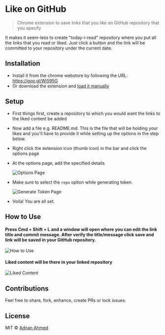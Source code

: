 # Like on GitHub
> Chrome extension to save links that you like on GitHub repository that you specify

It makes it seem-less to create "today-i-read" repository where you put all the links that you read or liked. Just click a button and the link will be committed to your repository under the current date.

## Installation

- Install it from the chrome webstore by following the URL: https://goo.gl/Wj595G
- Or download the extension and [load it manually](http://superuser.com/questions/247651/how-does-one-install-an-extension-for-chrome-browser-from-the-local-file-system/247654#247654)

## Setup

- First things first, create a repository to which you would want the links to the liked content be added
- Now add a file e.g. README.md. This is the file that will be holding your likes and you'll have to provide it while setting up the options in the step below.
- Right click the extension icon (thumb icon) in the bar and click the options page
- At the options page, add the specified details

  ![Options Page](http://i.imgur.com/a8grypPr.png)

- Make sure to select the `repo` option while generating token.

  ![Generate Token Page](http://i.imgur.com/eDAJDazr.png)

- Voila! You are all set.

## How to Use

#### Press Cmd + Shift + L and a window will open where you can edit the link title and commit message. After verify the title/message click save and link will be saved in your GitHub repository.

![How to Use](http://i.imgur.com/hUC9ed8r.png)

#### Liked content will be there in your linked repository

![Liked Content](http://i.imgur.com/C050TKB.png)


## Contributions

Feel free to share, fork, enhance, create PRs or lock issues.

## License

MIT &copy; [Adnan Ahmed](http://github.com/idnan)

